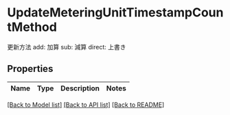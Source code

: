 # UpdateMeteringUnitTimestampCountMethod

更新方法 add: 加算 sub: 減算 direct: 上書き 

## Properties

Name | Type | Description | Notes
------------ | ------------- | ------------- | -------------

[[Back to Model list]](../README.md#documentation-for-models) [[Back to API list]](../README.md#documentation-for-api-endpoints) [[Back to README]](../README.md)


